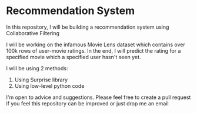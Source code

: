 # Recommendation System
In this repository, I will be building a recommendation system using Collaborative Filtering

I will be working on the infamous Movie Lens dataset which contains over 100k rows of user-movie ratings.
In the end, I will predict the rating for a specified movie which a specified user hasn't seen yet.

I will be using 2 methods:
1. Using Surprise library
2. Using low-level python code

I'm open to advice and suggestions. Please feel free to create a pull request if you feel this repository can be improved or just drop me an email
